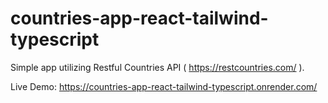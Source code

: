 # countries-app-react-tailwind-typescript
Simple app utilizing Restful Countries API ( https://restcountries.com/ ).

Live Demo: https://countries-app-react-tailwind-typescript.onrender.com/
